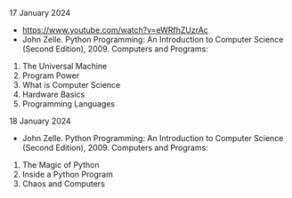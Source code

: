 17 January 2024

- https://www.youtube.com/watch?v=eWRfhZUzrAc
- John Zelle. Python Programming: An Introduction to Computer Science (Second Edition), 2009.
Computers and Programs:
1. The Universal Machine
2. Program Power
3. What is Computer Science
4. Hardware Basics
5. Programming Languages

18 January 2024
- John Zelle. Python Programming: An Introduction to Computer Science (Second Edition), 2009.
Computers and Programs:
1. The Magic of Python
2. Inside a Python Program
3. Chaos and Computers

  
